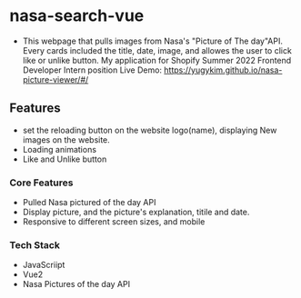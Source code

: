 # nasa-search-vue
- This webpage that pulls images from Nasa's "Picture of The day"API. Every cards included the title, date, image, and allowes the user to click like or unlike button.
My application for Shopify Summer 2022 Frontend Developer Intern position
Live Demo: https://yugykim.github.io/nasa-picture-viewer/#/


## Features
- set the reloading button on the website logo(name), displaying New images on the website. 
- Loading animations
- Like and Unlike button


### Core Features
- Pulled Nasa pictured of the day API
- Display picture, and the picture's explanation, titile and date.
- Responsive to different screen sizes, and mobile

### Tech Stack
- JavaScriipt
- Vue2
- Nasa Pictures of the day API
